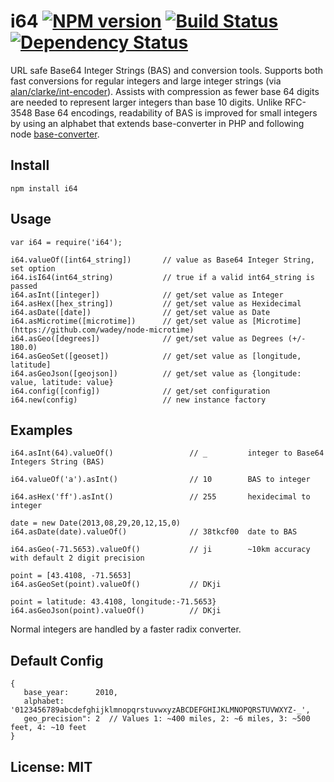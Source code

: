 # i64 [![NPM version](https://badge.fury.io/js/i64.png)](http://badge.fury.io/js/i64) [![Build Status](https://travis-ci.org/angleman/i64.png)](https://travis-ci.org/angleman/i64) [![Dependency Status](https://gemnasium.com/angleman/i64.png)](https://gemnasium.com/angleman/i64) 

URL safe Base64 Integer Strings (BAS) and conversion tools. Supports both fast conversions for regular integers and large integer strings (via [alan/clarke/int-encoder](http://github.com/alanclarke/int-encoder)). Assists with compression as fewer base 64 digits are needed to represent larger integers than base 10 digits. Unlike RFC-3548 Base 64 encodings, readability of BAS is improved for small integers by using an alphabet that extends base-converter in PHP and following node [base-converter](https://github.com/naholyr/node-base-converter).


## Install

```
npm install i64
```

## Usage

```
var i64 = require('i64');

i64.valueOf([int64_string])       // value as Base64 Integer String, set option
i64.isI64(int64_string)           // true if a valid int64_string is passed
i64.asInt([integer])              // get/set value as Integer
i64.asHex([hex_string])           // get/set value as Hexidecimal
i64.asDate([date])                // get/set value as Date
i64.asMicrotime([microtime])      // get/set value as [Microtime](https://github.com/wadey/node-microtime)
i64.asGeo([degrees])              // get/set value as Degrees (+/- 180.0)
i64.asGeoSet([geoset])            // get/set value as [longitude, latitude]
i64.asGeoJson([geojson])          // get/set value as {longitude: value, latitude: value}
i64.config([config])              // get/set configuration
i64.new(config)                   // new instance factory
```

## Examples

```
i64.asInt(64).valueOf()                 // _         integer to Base64 Integers String (BAS)

i64.valueOf('a').asInt()                // 10        BAS to integer 

i64.asHex('ff').asInt()                 // 255       hexidecimal to integer

date = new Date(2013,08,29,20,12,15,0)
i64.asDate(date).valueOf()              // 38tkcf00  date to BAS 

i64.asGeo(-71.5653).valueOf()           // ji        ~10km accuracy with default 2 digit precision

point = [43.4108, -71.5653]
i64.asGeoSet(point).valueOf()           // DKji     

point = latitude: 43.4108, longitude:-71.5653}
i64.asGeoJson(point).valueOf()          // DKji     
```


Normal integers are handled by a faster radix converter.

## Default Config

```
{ 
   base_year:      2010,
   alphabet:       '0123456789abcdefghijklmnopqrstuvwxyzABCDEFGHIJKLMNOPQRSTUVWXYZ-_',
   geo_precision": 2  // Values 1: ~400 miles, 2: ~6 miles, 3: ~500 feet, 4: ~10 feet
}
```

## License: MIT
